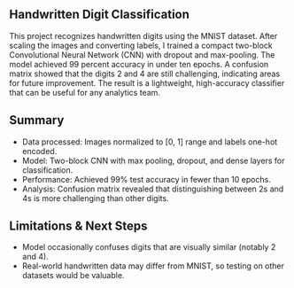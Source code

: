 ## Handwritten Digit Classification
This project recognizes handwritten digits using the MNIST dataset. After scaling the images and converting labels, I trained a compact two-block Convolutional Neural Network (CNN) with dropout and max-pooling. The model achieved 99 percent accuracy in under ten epochs. A confusion matrix showed that the digits 2 and 4 are still challenging, indicating areas for future improvement. The result is a lightweight, high-accuracy classifier that can be useful for any analytics team.

## Summary
- Data processed: Images normalized to [0, 1] range and labels one-hot encoded.
- Model: Two-block CNN with max pooling, dropout, and dense layers for classification.
- Performance: Achieved 99% test accuracy in fewer than 10 epochs.
- Analysis: Confusion matrix revealed that distinguishing between 2s and 4s is more challenging than other digits.

## Limitations & Next Steps
- Model occasionally confuses digits that are visually similar (notably 2 and 4).
- Real-world handwritten data may differ from MNIST, so testing on other datasets would be valuable.
